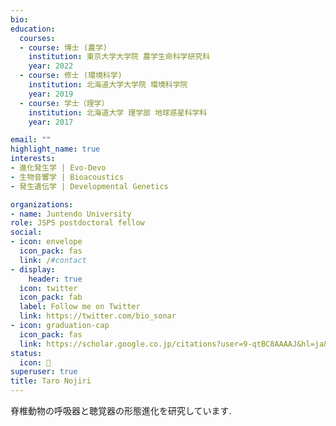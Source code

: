 ```yaml
---
bio: 
education:
  courses:
  - course: 博士 (農学)  
    institution: 東京大学大学院 農学生命科学研究科 
    year: 2022
  - course: 修士 (環境科学)
    institution: 北海道大学大学院 環境科学院 
    year: 2019 
  - course: 学士（理学）
    institution: 北海道大学 理学部 地球惑星科学科 
    year: 2017

email: ""
highlight_name: true
interests:
- 進化発生学 | Evo-Devo
- 生物音響学 | Bioacoustics
- 発生遺伝学 | Developmental Genetics

organizations:
- name: Juntendo University
role: JSPS postdoctoral fellow
social:
- icon: envelope
  icon_pack: fas
  link: /#contact
- display:
    header: true
  icon: twitter
  icon_pack: fab
  label: Follow me on Twitter
  link: https://twitter.com/bio_sonar
- icon: graduation-cap
  icon_pack: fas
  link: https://scholar.google.co.jp/citations?user=9-qtBC8AAAAJ&hl=ja&oi=ao
status:
  icon: 🦇
superuser: true
title: Taro Nojiri
---
```


脊椎動物の呼吸器と聴覚器の形態進化を研究しています.

